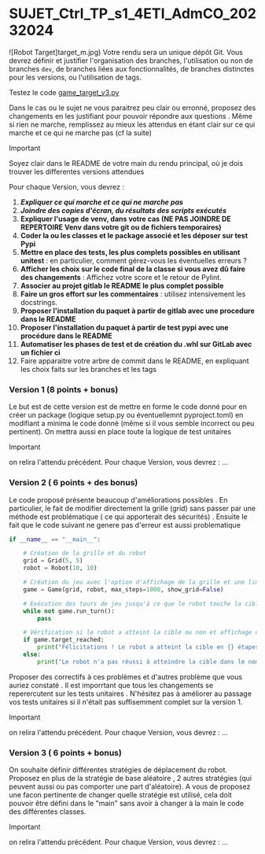 # SUJET_Ctrl_TP_s1_4ETI_AdmCO_20232024
![Robot Target]target_m.jpg)
Votre rendu sera un unique dépôt Git. Vous devrez définir et justifier l'organisation des branches, l'utilisation ou non de branches `dev`, de branches liées aux fonctionnalités, de branches distinctes pour les versions, ou l'utilisation de tags.


Testez le code [game_target_v3.py](./game_target_v3.py)

Dans le cas ou le sujet ne vous paraitrez peu clair ou erronné, proposez des changements en les justifiant pour pouvoir répondre aux questions .
Même si rien ne marche, remplissez au mieux les attendus en étant clair sur ce qui marche et ce qui ne marche pas (cf la suite)

> [!IMPORTANT] 
> Soyez clair dans le README de votre main du rendu principal, où je dois trouver les differentes versions attendues

Pour chaque Version, vous devrez :

1. ***Expliquer ce qui marche et ce qui ne marche pas***
1. ***Joindre des copies d'écran, du résultats des scripts exécutés***
1. **Expliquer l'usage de venv, dans votre cas (NE PAS JOINDRE DE REPERTOIRE Venv dans votre git ou de fichiers temporaires)**
1. **Coder la ou les classes et le package associé et les déposer sur test Pypi**
1. **Mettre en place des tests, les plus complets possibles en utilisant unitest** : en particulier, comment gérez-vous les éventuelles erreurs ?
1. **Afficher les choix sur le code final de la classe si vous avez dû faire des changements** :  Affichez votre score et le retour de Pylint.
1. **Associer au projet gitlab le README le plus complet possible**
1. **Faire un gros effort sur les commentaires** : utilisez intensivement les docstrings.
1. **Proposer l'installation du paquet à partir de gitlab avec une procedure dans le README**
1.  **Proposer l'installation du paquet à partir de test pypi avec une procédure dans le README**
1. **Automatiser les phases de test et de création du .whl sur GitLab avec un fichier ci** 
1. Faire apparaitre votre arbre de commit dans le README, en expliquant les choix faits sur les branches et les tags


### Version 1 (8 points + bonus)

Le but est de cette version est de mettre en forme le code donné pour en créer un package (logique setup.py ou éventuellemnt pyproject.toml) en modifiant a minima le code donné (même si il vous semble incorrect ou peu pertinent). On mettra aussi en place toute la logique de test unitaires 
> [!IMPORTANT]
> on relira l'attendu précédent. Pour chaque Version, vous devrez : ...

### Version 2 ( 6 points + des bonus)

Le code proposé présente beaucoup d'améliorations possibles . En particulier, le fait de modifier directement la grille (grid) sans passer par une méthode est problématique ( ce qui apporterait des sécurités) . 
Ensuite le fait que le  code suivant ne genere pas d'erreur est aussi problematique 
```python
if __name__ == "__main__":

    # Création de la grille et du robot
    grid = Grid(5, 5)
    robot = Robot(10, 10)

    # Création du jeu avec l'option d'affichage de la grille et une limite d'étapes
    game = Game(grid, robot, max_steps=1000, show_grid=False)

    # Exécution des tours de jeu jusqu'à ce que le robot touche la cible ou que la limite d'étapes soit dépassée
    while not game.run_turn():
        pass

    # Vérification si le robot a atteint la cible ou non et affichage du message approprié
    if game.target_reached:
        print("Félicitations ! Le robot a atteint la cible en {} étapes.".format(game.steps))
    else:
        print("Le robot n'a pas réussi à atteindre la cible dans le nombre maximum d'étapes.")
```
Proposer des correctifs à  ces problèmes et d'autres problème que vous auriez constaté . Il est imporrtant que tous les changements se reperercutent sur les tests unitaires . N'hésitez pas à améliorer au passage vos tests unitaires si il n'était pas suffisemment complet sur la version 1.
> [!IMPORTANT]
> on relira l'attendu précédent. Pour chaque Version, vous devrez : ...

### Version 3 ( 6 points + bonus)

On souhaite définir différentes stratégies de déplacement du robot. Proposez en plus de la stratégie de base  aléatoire , 2 autres stratégies (qui peuvent aussi ou pas comporter une part  d'aléatoire). A vous de proposez une facon pertinente de changer quelle stratégie est utilisé, cela doit pouvoir être défini dans le "main" sans avoir à changer à la main le code des différentes classes.
> [!IMPORTANT] 
> on relira l'attendu précédent. Pour chaque Version, vous devrez : ...




